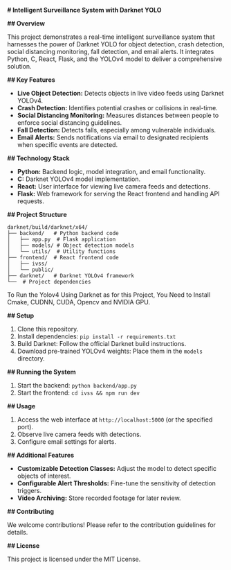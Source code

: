  **# Intelligent Surveillance System with Darknet YOLO**

**## Overview**

This project demonstrates a real-time intelligent surveillance system that harnesses the power of Darknet YOLO for object detection, crash detection, social distancing monitoring, fall detection, and email alerts. It integrates Python, C, React, Flask, and the YOLOv4 model to deliver a comprehensive solution.

**## Key Features**

- **Live Object Detection:** Detects objects in live video feeds using Darknet YOLOv4.
- **Crash Detection:** Identifies potential crashes or collisions in real-time.
- **Social Distancing Monitoring:** Measures distances between people to enforce social distancing guidelines.
- **Fall Detection:** Detects falls, especially among vulnerable individuals.
- **Email Alerts:** Sends notifications via email to designated recipients when specific events are detected.

**## Technology Stack**

- **Python:** Backend logic, model integration, and email functionality.
- **C:** Darknet YOLOv4 model implementation.
- **React:** User interface for viewing live camera feeds and detections.
- **Flask:** Web framework for serving the React frontend and handling API requests.

**## Project Structure**

```
darknet/build/darknet/x64/
├── backend/   # Python backend code
│   ├── app.py  # Flask application
│   ├── models/ # Object detection models
│   └── utils/  # Utility functions
├── frontend/  # React frontend code
│   ├── ivss/
│   └── public/
├── darknet/   # Darknet YOLOv4 framework
└──  # Project dependencies
```
To Run the Yolov4 Using Darknet as for this Project, You Need to Install Cmake, CUDNN, CUDA, Opencv and NVIDIA GPU.

**## Setup**

1. Clone this repository.
2. Install dependencies: `pip install -r requirements.txt`
3. Build Darknet: Follow the official Darknet build instructions.
4. Download pre-trained YOLOv4 weights: Place them in the `models` directory.

**## Running the System**

1. Start the backend: `python backend/app.py`
2. Start the frontend: `cd ivss && npm run dev`

**## Usage**

1. Access the web interface at `http://localhost:5000` (or the specified port).
2. Observe live camera feeds with detections.
3. Configure email settings for alerts.

**## Additional Features**

- **Customizable Detection Classes:** Adjust the model to detect specific objects of interest.
- **Configurable Alert Thresholds:** Fine-tune the sensitivity of detection triggers.
- **Video Archiving:** Store recorded footage for later review.

**## Contributing**

We welcome contributions! Please refer to the contribution guidelines for details.


**## License**

This project is licensed under the MIT License.
